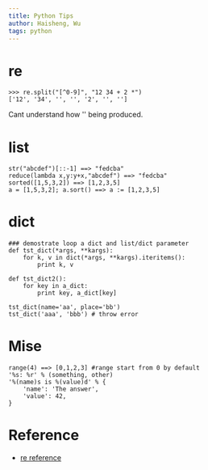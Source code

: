 ```yaml
---
title: Python Tips
author: Haisheng, Wu
tags: python
---
```


# re

~~~~~~{.python}
>>> re.split("[^0-9]", "12 34 + 2 *")
['12', '34', '', '', '2', '', '']
~~~~~~

Cant understand how '' being produced.

# list

~~~~~~{.python}
str("abcdef")[::-1] ==> "fedcba"
reduce(lambda x,y:y+x,"abcdef") ==> "fedcba"
sorted([1,5,3,2]) ==> [1,2,3,5]
a = [1,5,3,2]; a.sort() ==> a := [1,2,3,5]
~~~~~~

# dict

~~~~~~{.python}
### demostrate loop a dict and list/dict parameter
def tst_dict(*args, **kargs):
    for k, v in dict(*args, **kargs).iteritems():
        print k, v

def tst_dict2():
    for key in a_dict:
        print key, a_dict[key]

tst_dict(name='aa', place='bb')
tst_dict('aaa', 'bbb') # throw error
~~~~~~

# Mise

~~~~~~{.python}
range(4) ==> [0,1,2,3] #range start from 0 by default
'%s: %r' % (something, other)
'%(name)s is %(value)d' % {
    'name': 'The answer',
    'value': 42,
}
~~~~~~

# Reference
  - [re reference](http://docs.python.org/library/re.html)
